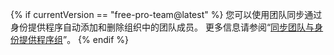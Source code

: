 {% if currentVersion == "free-pro-team@latest" %}
您可以使用团队同步通过身份提供程序自动添加和删除组织中的团队成员。 更多信息请参阅“[同步团队与身份提供程序组](/github/setting-up-and-managing-organizations-and-teams/synchronizing-a-team-with-an-identity-provider-group)”。
{% endif %}
